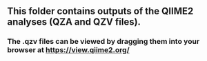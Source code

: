 ## This folder contains outputs of the QIIME2 analyses (QZA and QZV files).
### The .qzv files can be viewed by dragging them into your browser at https://view.qiime2.org/

